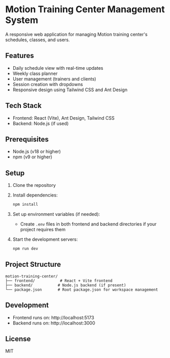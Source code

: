 # Motion Training Center Management System

A responsive web application for managing Motion training center's schedules, classes, and users.

## Features

- Daily schedule view with real-time updates
- Weekly class planner
- User management (trainers and clients)
- Session creation with dropdowns
- Responsive design using Tailwind CSS and Ant Design

## Tech Stack

- Frontend: React (Vite), Ant Design, Tailwind CSS
- Backend: Node.js (if used)

## Prerequisites

- Node.js (v18 or higher)
- npm (v9 or higher)

## Setup

1. Clone the repository
2. Install dependencies:
   ```bash
   npm install
   ```

3. Set up environment variables (if needed):
   - Create `.env` files in both frontend and backend directories if your project requires them

4. Start the development servers:
   ```bash
   npm run dev
   ```

## Project Structure

```
motion-training-center/
├── frontend/           # React + Vite frontend
├── backend/           # Node.js backend (if present)
└── package.json       # Root package.json for workspace management
```

## Development

- Frontend runs on: http://localhost:5173
- Backend runs on: http://localhost:3000

## License

MIT 
